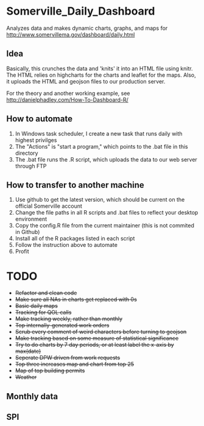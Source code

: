 # Somerville_Daily_Dashboard
Analyzes data and makes dynamic charts, graphs, and maps for http://www.somervillema.gov/dashboard/daily.html

## Idea
Basically, this crunches the data and 'knits' it into an HTML file using knitr. The HTML relies on highcharts for the charts and leaflet for the maps. Also, it uploads the HTML and geojson files to our production server. 

For the theory and another working example, see http://danielphadley.com/How-To-Dashboard-R/

## How to automate 
1. In Windows task scheduler, I create a new task that runs daily with highest privilges
2. The "Actions" is "start a program," which points to the .bat file in this directory
3. The .bat file runs the .R script, which uploads the data to our web server through FTP

## How to transfer to another machine
1. Use github to get the latest version, which should be current on the official Somerville account
2. Change the file paths in all R scripts and .bat files to reflect your desktop environment
3. Copy the config.R file from the current maintainer (this is not commited in Github)
4. Install all of the R packages listed in each script
5. Follow the instruction above to automate 
6. Profit 

# TODO
+ ~~Refactor and clean code~~
+ ~~Make sure all NAs in charts get replaced with 0s~~
+ ~~Basic daily maps~~
+ ~~Tracking for QOL calls~~
+ ~~Make tracking weekly, rather than monthly~~
+ ~~Top internally-generated work orders~~
+ ~~Scrub every comment of weird characters before turning to geojson~~
+ ~~Make tracking based on some measure of statistical significance~~
+ ~~Try to do charts by 7 day periods, or at least label the x-axis by max(date)~~  
+ ~~Seperate DPW driven from work requests~~
+ ~~Top three increases map and chart from top 25~~
+ ~~Map of top building permits~~
+ ~~Weather~~


## Monthly data

## SPI
